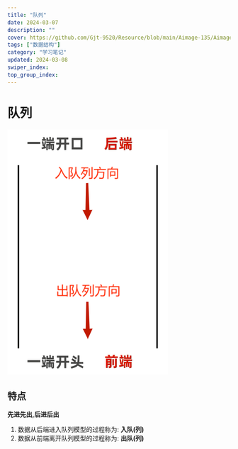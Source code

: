 ```yaml
---
title: "队列"
date: 2024-03-07
description: ""
cover: https://github.com/Gjt-9520/Resource/blob/main/Aimage-135/Aimage13.jpg?raw=true
tags: ["数据结构"]
category: "学习笔记"
updated: 2024-03-08
swiper_index:
top_group_index:
---
```


# 队列

![队列](../images/队列.png)

## 特点 

**先进先出,后进后出**

1. 数据从后端进入队列模型的过程称为: **入队(列)**
1. 数据从前端离开队列模型的过程称为: **出队(列)**
